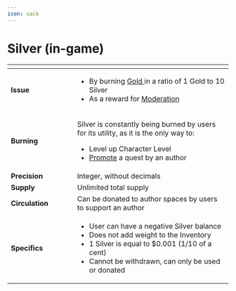```yaml
---
icon: sack
---
```


# Silver (in-game)



<table data-header-hidden><thead><tr><th width="135"></th><th></th></tr></thead><tbody><tr><td><strong>Issue</strong></td><td><ul><li>By burning <a href="gold-in-game.md">Gold </a>in a ratio of 1 Gold to 10 Silver</li><li>As a reward for <a href="broken-reference">Moderation</a></li></ul></td></tr><tr><td><strong>Burning</strong></td><td><p>Silver is constantly being burned by users for its utility, as it is the only way to:</p><ul><li>Level up Character Level</li><li><a href="../authoring/promotion.md">Promote</a> a quest by an author</li></ul></td></tr><tr><td><strong>Precision</strong></td><td>Integer, without decimals</td></tr><tr><td><strong>Supply</strong></td><td>Unlimited total supply</td></tr><tr><td><strong>Circulation</strong></td><td>Can be donated to author spaces by users to support an author</td></tr><tr><td><strong>Specifics</strong></td><td><ul><li>User can have a negative Silver balance</li><li>Does not add weight to the Inventory</li><li>1 Silver is equal to $0.001 (1/10 of a cent)</li><li>Cannot be withdrawn, can only be used or donated</li></ul></td></tr></tbody></table>

